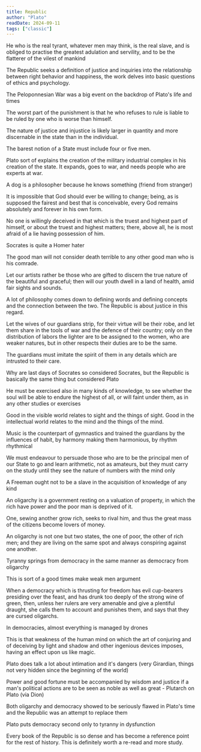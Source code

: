 ```yaml
---
title: Republic
author: "Plato"
readDate: 2024-09-11
tags: ["classic"]
---
```


He who is the real tyrant, whatever men may think, is the real slave, and is obliged to practise the greatest adulation and servility, and to be the flatterer of the vilest of mankind

The Republic seeks a definition of justice and inquiries into the relationship between right behavior and happiness, the work delves into basic questions of ethics and psychology.

The Peloponnesian War was a big event on the backdrop of Plato's life and times

The worst part of the punishment is that he who refuses to rule is liable to be ruled by one who is worse than himself.

The nature of justice and injustice is likely larger in quantity and more discernable in the state than in the individual.

The barest notion of a State must include four or five men.

Plato sort of explains the creation of the military industrial complex in his creation of the state. It expands, goes to war, and needs people who are experts at war.

A dog is a philosopher because he knows something (friend from stranger)

It is impossible that God should ever be willing to change; being, as is supposed the fairest and best that is conceivable, every God remains absolutely and forever in his own form.

No one is willingly deceived in that which is the truest and highest part of himself, or about the truest and highest matters; there, above all, he is most afraid of a lie having possession of him.

Socrates is quite a Homer hater

The good man will not consider death terrible to any other good man who is his comrade.

Let our artists rather be those who are gifted to discern the true nature of the beautiful and graceful; then will our youth dwell in a land of health, amid fair sights and sounds.

A lot of philosophy comes down to defining words and defining concepts and the connection between the two. The Republic is about justice in this regard.

Let the wives of our guardians strip, for their virtue will be their robe, and let them share in the tools of war and the defence of their country; only on the distribution of labors the lighter are to be assigned to the women, who are weaker natures, but in other respects their duties are to be the same.

The guardians must imitate the spirit of them in any details which are intrusted to their care.

Why are last days of Socrates so considered Socrates, but the Republic is basically the same thing but considered Plato

He must be exercised also in many kinds of knowledge, to see whether the soul will be able to endure the highest of all, or will faint under them, as in any other studies or exercises

Good in the visible world relates to sight and the things of sight. Good in the intellectual world relates to the mind and the things of the mind.

Music is the counterpart of gymnastics and trained the guardians by the influences of habit, by harmony making them harmonious, by rhythm rhythmical

We must endeavour to persuade those who are to be the principal men of our State to go and learn arithmetic, not as amateurs, but they must carry on the study until they see the nature of numbers with the mind only

A Freeman ought not to be a slave in the acquisition of knowledge of any kind

An oligarchy is a government resting on a valuation of property, in which the rich have power and the poor man is deprived of it.

One, sewing another grow rich, seeks to rival him, and thus the great mass of the citizens become lovers of money.

An oligarchy is not one but two states, the one of poor, the other of rich men; and they are living on the same spot and always conspiring against one another.

Tyranny springs from democracy in the same manner as democracy from oligarchy

This is sort of a good times make weak men argument

When a democracy which is thrusting for freedom has evil cup-bearers presiding over the feast, and has drunk too deeply of the strong wine of green, then, unless her rulers are very amenable and give a plentiful draught, she calls them to account and punishes them, and says that they are cursed oligarchs.

In democracies, almost everything is managed by drones

This is that weakness of the human mind on which the art of conjuring and of deceiving by light and shadow and other ingenious devices imposes, having an effect upon us like magic.

Plato does talk a lot about intimation and it's dangers (very Girardian, things not very hidden since the beginning of the world)

Power and good fortune must be accompanied by wisdom and justice if a man's political actions are to be seen as noble as well as great - Plutarch on Plato (via Dion)

Both oligarchy and democracy showed to be seriously flawed in Plato's time and the Republic was an attempt to replace them

Plato puts democracy second only to tyranny in dysfunction

Every book of the Republic is so dense and has become a reference point for the rest of history. This is definitely worth a re-read and more study.
